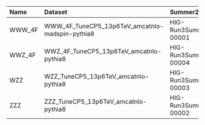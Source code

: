 | Name   | Dataset                                         | Summer23BPix Request              | Status                           |
|:-------|:------------------------------------------------|:----------------------------------|:---------------------------------|
| WWW_4F | WWW_4F_TuneCP5_13p6TeV_amcatnlo-madspin-pythia8 | HIG-Run3Summer23BPixwmLHEGS-00001 | $${\color{green}\textbf{DONE}}$$ |
| WWZ_4F | WWZ_4F_TuneCP5_13p6TeV_amcatnlo-pythia8         | HIG-Run3Summer23BPixwmLHEGS-00004 | $${\color{green}\textbf{DONE}}$$ |
| WZZ    | WZZ_TuneCP5_13p6TeV_amcatnlo-pythia8            | HIG-Run3Summer23BPixwmLHEGS-00003 | $${\color{green}\textbf{DONE}}$$ |
| ZZZ    | ZZZ_TuneCP5_13p6TeV_amcatnlo-pythia8            | HIG-Run3Summer23BPixwmLHEGS-00002 | $${\color{green}\textbf{DONE}}$$ |